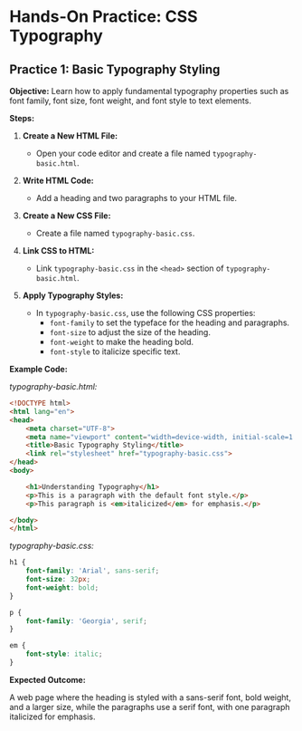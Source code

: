 # **Hands-On Practice: CSS Typography**

## **Practice 1: Basic Typography Styling**

**Objective:** Learn how to apply fundamental typography properties such as font family, font size, font weight, and font style to text elements.

**Steps:**

1.  **Create a New HTML File:**
    
    -   Open your code editor and create a file named `typography-basic.html`.
2.  **Write HTML Code:**
    
    -   Add a heading and two paragraphs to your HTML file.
3.  **Create a New CSS File:**
    
    -   Create a file named `typography-basic.css`.
4.  **Link CSS to HTML:**
    
    -   Link `typography-basic.css` in the `<head>` section of `typography-basic.html`.
5.  **Apply Typography Styles:**
    
    -   In `typography-basic.css`, use the following CSS properties:
        -   `font-family` to set the typeface for the heading and paragraphs.
        -   `font-size` to adjust the size of the heading.
        -   `font-weight` to make the heading bold.
        -   `font-style` to italicize specific text.

**Example Code:**

_typography-basic.html:_
```html
<!DOCTYPE html>
<html lang="en">
<head>
    <meta charset="UTF-8">
    <meta name="viewport" content="width=device-width, initial-scale=1.0">
    <title>Basic Typography Styling</title>
    <link rel="stylesheet" href="typography-basic.css">
</head>
<body>

    <h1>Understanding Typography</h1>
    <p>This is a paragraph with the default font style.</p>
    <p>This paragraph is <em>italicized</em> for emphasis.</p>

</body>
</html>
```
*typography-basic.css:*
```css
h1 {
    font-family: 'Arial', sans-serif;
    font-size: 32px;
    font-weight: bold;
}

p {
    font-family: 'Georgia', serif;
}

em {
    font-style: italic;
}
```

**Expected Outcome:**

A web page where the heading is styled with a sans-serif font, bold weight, and a larger size, while the paragraphs use a serif font, with one paragraph italicized for emphasis.
<!--stackedit_data:
eyJoaXN0b3J5IjpbLTk3NDkxMjIzNV19
-->
